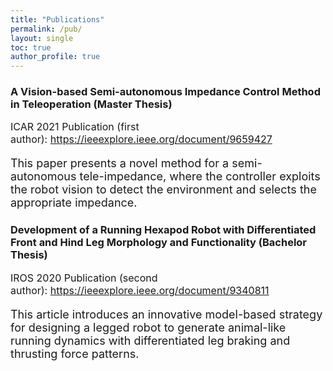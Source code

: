 ```yaml
---
title: "Publications"
permalink: /pub/
layout: single
toc: true
author_profile: true
---
```

<style>
.default {
    /* font-weight:700; */
    font-size: 18px;
}
.smaller {
    /* font-weight:700; */
    font-size: 16px;
}
video.displayed {
    display: block;
    margin-left: auto;
    margin-right: auto }
p + ul {
    margin-top: -10px;
}
</style>

### A Vision-based Semi-autonomous Impedance Control Method in Teleoperation (Master Thesis)
<div class="default">
<div class="smaller"><p>ICAR 2021 Publication (first author):&nbsp;<a href="https://ieeexplore.ieee.org/document/9659427">https://ieeexplore.ieee.org/document/9659427</a></p></div>
<p>This paper presents a novel method for a semi-autonomous tele-impedance, where the controller exploits the robot vision to detect the environment and selects the appropriate impedance.</p>
</div>

### Development of a Running Hexapod Robot with Differentiated Front and Hind Leg Morphology and Functionality (Bachelor Thesis)
<div class="default">
<div class="smaller"><p>IROS 2020 Publication (second author):&nbsp;<a href="https://ieeexplore.ieee.org/document/9340811">https://ieeexplore.ieee.org/document/9340811</a></p></div>
<p>This article introduces an innovative model-based strategy for designing a legged robot to generate animal-like running dynamics with differentiated leg braking and thrusting force patterns.</p>
</div>